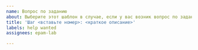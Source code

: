 ```yaml
---
name: Вопрос по заданию
about: Выберите этот шаблон в случае, если у вас возник вопрос по заданию
title: 'Шаг <вставьте номер>: <краткое описание>'
labels: help wanted
assignees: epam-lab

---
```



